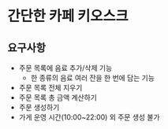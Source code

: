 # 간단한 카페 키오스크

## 요구사항
- 주문 목록에 음료 추가/삭제 기능
  - 한 종류의 음료 여러 잔을 한 번에 담는 기능
- 주문 목록 전체 지우기
- 주문 목록 총 금액 계산하기
- 주문 생성하기
- 가게 운영 시간(10:00~22:00) 외 주문 생성 불가